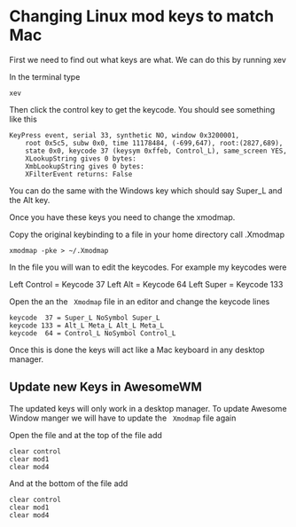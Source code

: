 # Changing Linux mod keys to match Mac

First we need to find out what keys are what. We can do this by running xev

In the terminal type

```shell
xev
```

Then click the control key to get the keycode. You should see something like this

```
KeyPress event, serial 33, synthetic NO, window 0x3200001,
    root 0x5c5, subw 0x0, time 11178484, (-699,647), root:(2827,689),
    state 0x0, keycode 37 (keysym 0xffeb, Control_L), same_screen YES,
    XLookupString gives 0 bytes: 
    XmbLookupString gives 0 bytes: 
    XFilterEvent returns: False

```

You can do the same with the Windows key which should say Super_L and the Alt key.

Once you have these keys you need to change the xmodmap.

Copy the original keybinding to a file in your home directory call .Xmodmap

```shell
xmodmap -pke > ~/.Xmodmap
```

In the file you will wan to edit the keycodes. For example my keycodes were

Left Control = Keycode 37
Left Alt = Keycode 64
Left Super = Keycode 133

Open the an the  ``` Xmodmap```  file in an editor and change the keycode lines

```
keycode  37 = Super_L NoSymbol Super_L
keycode 133 = Alt_L Meta_L Alt_L Meta_L
keycode  64 = Control_L NoSymbol Control_L

```

Once this is done the keys will act like a Mac keyboard in any desktop manager.

## Update new Keys in AwesomeWM

The updated keys will only work in a desktop manager. To update Awesome Window manger we will have to update the ``` Xmodmap``` file again

Open the file and at the top of the file add

```
clear control
clear mod1
clear mod4
```

And at the bottom of the file add

```
clear control
clear mod1
clear mod4

```
